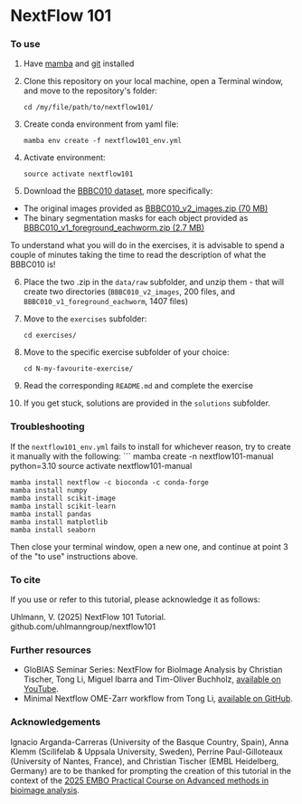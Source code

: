 # NextFlow 101

### To use

1. Have [mamba](https://mamba.readthedocs.io/en/latest/installation/mamba-installation.html) and [git](https://git-scm.com/downloads) installed

2. Clone this repository on your local machine, open a Terminal window, and move to the repository's folder:
    ```
    cd /my/file/path/to/nextflow101/
    ```

3. Create conda environment from yaml file:
    ```
    mamba env create -f nextflow101_env.yml
    ```

4. Activate environment:
    ```
    source activate nextflow101
    ```

5. Download the [BBBC010 dataset](https://bbbc.broadinstitute.org/BBBC010), more specifically:

* The original images provided as [BBBC010_v2_images.zip (70 MB)](https://data.broadinstitute.org/bbbc/BBBC010/BBBC010_v2_images.zip)
* The binary segmentation masks for each object provided as [BBBC010_v1_foreground_eachworm.zip (2.7 MB)](https://data.broadinstitute.org/bbbc/BBBC010/BBBC010_v1_foreground_eachworm.zip)

To understand what you will do in the exercises, it is advisable to spend a couple of minutes taking the time to read the description of what the BBBC010 is!

6. Place the two .zip in the `data/raw` subfolder, and unzip them - that will create two directories (`BBBC010_v2_images`, 200 files, and `BBBC010_v1_foreground_eachworm`, 1407 files) 

7. Move to the `exercises` subfolder:
    ```
    cd exercises/
    ```

8. Move to the specific exercise subfolder of your choice:
    ```
    cd N-my-favourite-exercise/
    ```

9. Read the corresponding `README.md` and complete the exercise

10. If you get stuck, solutions are provided in the `solutions` subfolder.

### Troubleshooting

If the `nextflow101_env.yml` fails to install for whichever reason, try to create it manually with the following:
    ```
    mamba create -n nextflow101-manual python=3.10
    source activate nextflow101-manual     
    
    mamba install nextflow -c bioconda -c conda-forge
    mamba install numpy
    mamba install scikit-image
    mamba install scikit-learn
    mamba install pandas
    mamba install matplotlib
    mamba install seaborn

Then close your terminal window, open a new one, and continue at point 3 of the "to use" instructions above.

### To cite

If you use or refer to this tutorial, please acknowledge it as follows:

Uhlmann, V. (2025) NextFlow 101 Tutorial. github.com/uhlmanngroup/nextflow101

### Further resources

* GloBIAS Seminar Series: NextFlow for BioImage Analysis by Christian Tischer, Tong Li, Miguel Ibarra and Tim-Oliver Buchholz, [available on YouTube](https://youtu.be/xjM_zy1RYQQ?si=8g3yRCdqWxi-0LkY).
* Minimal Nextflow OME-Zarr workflow from Tong Li, [available on GitHub](https://github.com/BioImageTools/ome-zarr-image-analysis-nextflow).

### Acknowledgements
Ignacio Arganda-Carreras (University of the Basque Country, Spain), Anna Klemm (Scilifelab & Uppsala University, Sweden), Perrine Paul-Gilloteaux (University of Nantes, France), and Christian Tischer (EMBL Heidelberg, Germany) are to be thanked for prompting the creation of this tutorial in the context of the [2025 EMBO Practical Course on Advanced methods in bioimage analysis](https://www.embl.org/about/info/course-and-conference-office/events/bia25-01/).
